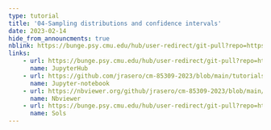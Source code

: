 ```yaml
---
type: tutorial
title: '04-Sampling distributions and confidence intervals'
date: 2023-02-14
hide_from_announcments: true
nblink: https://bunge.psy.cmu.edu/hub/user-redirect/git-pull?repo=https%3A%2F%2Fgithub.com%2Fjrasero%2Fcm-85309-2023&urlpath=tree%2Fcm-85309-2023%2Ftutorials%2Fweek-4%2F04-Sampling_and_confidence_intervals.ipynb&branch=main
links:
    - url: https://bunge.psy.cmu.edu/hub/user-redirect/git-pull?repo=https%3A%2F%2Fgithub.com%2Fjrasero%2Fcm-85309-2023&urlpath=tree%2Fcm-85309-2023%2Ftutorials%2Fweek-4%2F04-Sampling_and_confidence_intervals.ipynb&branch=main
      name: JupyterHub
    - url: https://github.com/jrasero/cm-85309-2023/blob/main/tutorials/week-4/04-Sampling_and_confidence_intervals.ipynb
      name: Jupyter-notebook
    - url: https://nbviewer.org/github/jrasero/cm-85309-2023/blob/main/tutorials/week-4/04-Sampling_and_confidence_intervals.ipynb
      name: Nbviewer
    - url: https://bunge.psy.cmu.edu/hub/user-redirect/git-pull?repo=https%3A%2F%2Fgithub.com%2Fjrasero%2Fcm-85309-2023&branch=main&urlpath=tree%2Fcm-85309-2023%2Ftutorials%2Fweek-4%2F04-Sampling_and_confidence_intervals_w_sols.ipynb
      name: Sols
---
```

